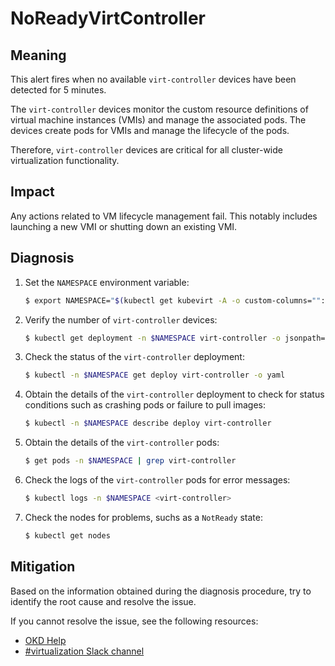 # NoReadyVirtController

## Meaning

This alert fires when no available `virt-controller` devices have been detected
for 5 minutes.

The `virt-controller` devices monitor the custom resource definitions of virtual
machine instances (VMIs) and manage the associated pods. The devices create pods
for VMIs and manage the lifecycle of the pods.

Therefore, `virt-controller` devices are critical for all cluster-wide
virtualization functionality.

## Impact
Any actions related to VM lifecycle management fail. This notably includes
launching a new VMI or shutting down an existing VMI.

## Diagnosis

1. Set the `NAMESPACE` environment variable:

   ```bash
   $ export NAMESPACE="$(kubectl get kubevirt -A -o custom-columns="":.metadata.namespace)"
   ```

2. Verify the number of `virt-controller` devices:

   ```bash
   $ kubectl get deployment -n $NAMESPACE virt-controller -o jsonpath='{.status.readyReplicas}'
   ```

3. Check the status of the `virt-controller` deployment:

   ```bash
   $ kubectl -n $NAMESPACE get deploy virt-controller -o yaml
   ```

4. Obtain the details of the `virt-controller` deployment to check for status
conditions such as crashing pods or failure to pull images:

   ```bash
   $ kubectl -n $NAMESPACE describe deploy virt-controller
   ```

5. Obtain the details of the `virt-controller` pods:

   ```bash
   $ get pods -n $NAMESPACE | grep virt-controller
   ```

6. Check the logs of the `virt-controller` pods for error messages:

   ```bash
   $ kubectl logs -n $NAMESPACE <virt-controller>
   ```

7. Check the nodes for problems, suchs as a `NotReady` state:

   ```bash
   $ kubectl get nodes
   ```

## Mitigation

Based on the information obtained during the diagnosis procedure, try to
identify the root cause and resolve the issue.

<!--DS: If you cannot resolve the issue, log in to the
link:https://access.redhat.com[Customer Portal] and open a support case,
attaching the artifacts gathered during the diagnosis procedure.-->
<!--USstart-->
If you cannot resolve the issue, see the following resources:

- [OKD Help](https://okd.io/docs/community/help/)
- [#virtualization Slack channel](https://kubernetes.slack.com/channels/virtualization)
<!--USend-->
